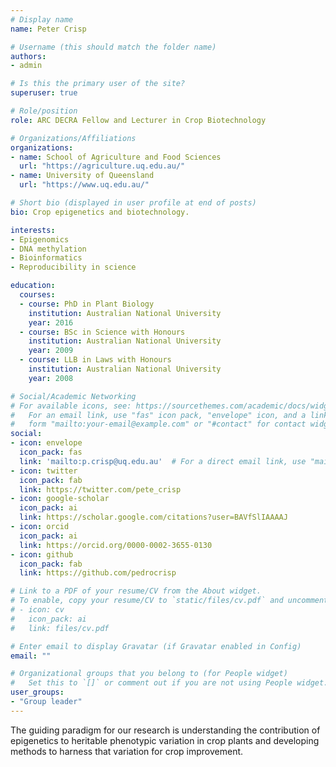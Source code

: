 ```yaml
---
# Display name
name: Peter Crisp

# Username (this should match the folder name)
authors:
- admin

# Is this the primary user of the site?
superuser: true

# Role/position
role: ARC DECRA Fellow and Lecturer in Crop Biotechnology

# Organizations/Affiliations
organizations:
- name: School of Agriculture and Food Sciences
  url: "https://agriculture.uq.edu.au/"
- name: University of Queensland
  url: "https://www.uq.edu.au/"

# Short bio (displayed in user profile at end of posts)
bio: Crop epigenetics and biotechnology.

interests:
- Epigenomics
- DNA methylation
- Bioinformatics
- Reproducibility in science

education:
  courses:
  - course: PhD in Plant Biology
    institution: Australian National University
    year: 2016
  - course: BSc in Science with Honours
    institution: Australian National University
    year: 2009
  - course: LLB in Laws with Honours
    institution: Australian National University
    year: 2008

# Social/Academic Networking
# For available icons, see: https://sourcethemes.com/academic/docs/widgets/#icons
#   For an email link, use "fas" icon pack, "envelope" icon, and a link in the
#   form "mailto:your-email@example.com" or "#contact" for contact widget.
social:
- icon: envelope
  icon_pack: fas
  link: 'mailto:p.crisp@uq.edu.au'  # For a direct email link, use "mailto:test@example.org".
- icon: twitter
  icon_pack: fab
  link: https://twitter.com/pete_crisp
- icon: google-scholar
  icon_pack: ai
  link: https://scholar.google.com/citations?user=BAVfSlIAAAAJ
- icon: orcid
  icon_pack: ai
  link: https://orcid.org/0000-0002-3655-0130
- icon: github
  icon_pack: fab
  link: https://github.com/pedrocrisp

# Link to a PDF of your resume/CV from the About widget.
# To enable, copy your resume/CV to `static/files/cv.pdf` and uncomment the lines below.  
# - icon: cv
#   icon_pack: ai
#   link: files/cv.pdf

# Enter email to display Gravatar (if Gravatar enabled in Config)
email: ""

# Organizational groups that you belong to (for People widget)
#   Set this to `[]` or comment out if you are not using People widget.  
user_groups:
- "Group leader"
---
```


The guiding paradigm for our research is understanding the contribution of epigenetics to heritable phenotypic variation in crop plants and developing methods to harness that variation for crop improvement.
